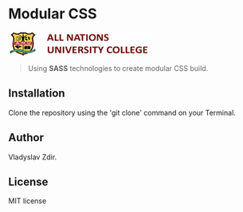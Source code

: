 # Modular CSS

![logo](https://github.com/vladyslavZ12/Zdir_V_ModularCSS/blob/main/images/eEdu_ANUC_logo.jpg)

> Using **SASS** technologies to create modular CSS build.

## Installation

Clone the repository using the 'git clone' command on your Terminal.

## Author

Vladyslav Zdir.

## License

MIT license
